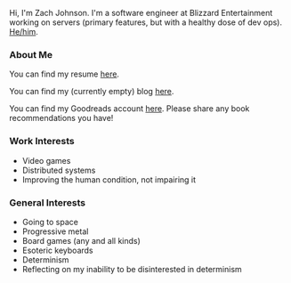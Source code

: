Hi, I'm Zach Johnson. I'm a software engineer at Blizzard Entertainment working on servers (primary features, but with a healthy dose of dev ops). [He/him](http://www.pronoun.is/he).

### About Me

You can find my resume [here](https://github.com/ZacheryJohnson/ZacheryJohnson/blob/main/resume.md).

You can find my (currently empty) blog [here](https://github.com/ZacheryJohnson/ZacheryJohnson/blob/main/blog.md).

You can find my Goodreads account [here](https://www.goodreads.com/user/show/35025349-zach). Please share any book recommendations you have!

### Work Interests
- Video games
- Distributed systems
- Improving the human condition, not impairing it

### General Interests
- Going to space
- Progressive metal
- Board games (any and all kinds)
- Esoteric keyboards
- Determinism
- Reflecting on my inability to be disinterested in determinism